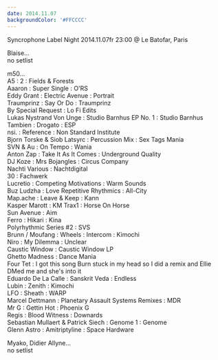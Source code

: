 ```yaml
---
date: 2014.11.07
backgroundColor: '#FFCCCC'
---
```


Syncrophone Label Night 2014.11.07fr 23:00 @ Le Batofar, Paris  

Blaise...  
no setlist  

m50...  
A5 : 2 : Fields & Forests  
Aaaron : Super Single : O'RS  
Eddy Grant : Electric Avenue : Portrait  
Traumprinz : Say Or Do : Traumprinz  
By Special Request : Lo Fi Edits  
Lukas Nystrand Von Unge : Studio Barnhus EP No. 1 : Studio Barnhus  
Tambien : Drogato : ESP  
nsi. : Reference : Non Standard Institute  
Bjorn Torske & Siob Latsyrc : Percussion Mix : Sex Tags Mania  
SVN & Au : On Tempo : Wania  
Anton Zap : Take It As It Comes : Underground Quality  
DJ Koze : Mrs Bojangles : Circus Company  
Nachti Various : Nachtdigital  
30 : Fachwerk  
Lucretio : Competing Motivations : Warm Sounds  
Buz Ludzha : Love Repetitive Rhythmics : All-City  
Map.ache : Leave & Keep : Kann  
Kasper Marott : KM Trax1 : Horse On Horse  
Sun Avenue : Aim  
Ferro : Hikari : Kina  
Polyrhythmic Series #2 : SVS  
Brunn / Moufang : Wheels : Intercom : Kimochi  
Niro : My Dilemma : Unclear  
Caustic Window : Caustic Window LP  
Ghetto Madness : Dance Mania  
Four Tet : I got this song Burn stuck in my head so I did a remix and Ellie DMed me and she's into it  
Eduardo De La Calle : Sanskrit Veda : Endless  
Lubin : Zenith : Kimochi  
LFO : Sheath : WARP  
Marcel Dettmann : Planetary Assault Systems Remixes : MDR  
Mr G : Gettin Hot : Phoenix G  
Regis : Blood Witness : Downards  
Sebastian Mullaert & Patrick Siech : Genome 1 : Genome  
Glenn Astro : Amitriptyline : Space Hardware  

Myako, Didier Allyne...  
no setlist